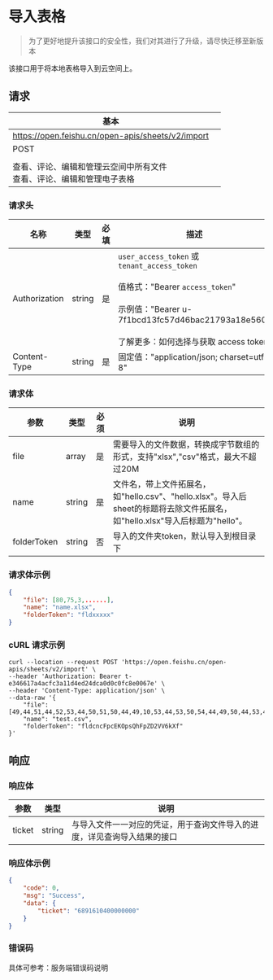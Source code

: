 # 导入表格
>  为了更好地提升该接口的安全性，我们对其进行了升级，请尽快迁移至新版本


该接口用于将本地表格导入到云空间上。
## 请求
| 基本 |  |
| --- | --- |
| https://open.feishu.cn/open-apis/sheets/v2/import |
| POST |
|  |
| 查看、评论、编辑和管理云空间中所有文件<br>查看、评论、编辑和管理电子表格 |


### 请求头
| 名称 | 类型 | 必填 | 描述 |
| --- | --- | --- | --- |
| Authorization | string | 是 | `user_access_token` 或 `tenant_access_token`<br> <br>值格式："Bearer `access_token`"<br><br>示例值："Bearer u-7f1bcd13fc57d46bac21793a18e560"<br> <br> 了解更多：如何选择与获取 access token |
| Content-Type | string | 是 | 固定值："application/json; charset=utf-8" |



### 请求体
| 参数          | 类型       | 必须 | 说明                                                         |
| ------------- | ---------- | ---- | ------------------------------------------------------------ |
| file          | array<byte> | 是   | 需要导入的文件数据，转换成字节数组的形式，支持"xlsx","csv"格式，最大不超过20M  |
| name          | string     | 是   | 文件名，带上文件拓展名，如"hello.csv"、"hello.xlsx"。导入后sheet的标题将去除文件拓展名，如"hello.xlsx"导入后标题为"hello"。           |
| folderToken   | string     | 否   | 导入的文件夹token，默认导入到根目录下                        |
### 请求体示例

```json
{
    "file": [80,75,3,......],
    "name": "name.xlsx",
    "folderToken": "fldxxxxx"
}
```
### cURL 请求示例
```
curl --location --request POST 'https://open.feishu.cn/open-apis/sheets/v2/import' \
--header 'Authorization: Bearer t-e346617a4acfc3a11d4ed24dca0d0c0fc8e0067e' \
--header 'Content-Type: application/json' \
--data-raw '{
    "file": [49,44,51,44,52,53,44,50,51,50,44,49,10,53,44,53,50,54,44,49,50,44,53,44,51,54,50,51,44,52,10,49,50,51,50,44,53,49,52,44,53,44,50,54,44,51,50,44,50,44,49,51,49,50],
    "name": "test.csv",
    "folderToken": "fldcncFpcEKOpsQhFpZD2VV6kXf"
}'
```
## 响应
### 响应体
| 参数   |类型| 说明                                             |
| ------ |-----| ------------------------------------------------ |
| ticket |string| 与导入文件一一对应的凭证，用于查询文件导入的进度，详见查询导入结果的接口  |
### 响应体示例

```json
{
    "code": 0,
    "msg": "Success",
    "data": {
        "ticket": "6891610400000000"
    }
}
```
### 错误码

具体可参考：服务端错误码说明


